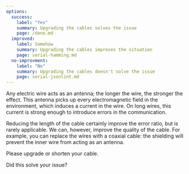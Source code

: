 ```yaml
---
options:
  success:
    label: "Yes"
    summary: Upgrading the cables solves the issue
    page: /done.md
  improved:
    label: Somehow
    summary: Upgrading the cables improves the situation
    page: serial-hamming.md
  no-improvment:
    label: "No"
    summary: Upgrading the cables doesn't solve the issue
    page: serial-jsonlint.md
--- 
```


Any electric wire acts as an antenna; the longer the wire, the stronger the effect. This antenna picks up every electromagnetic field in the environment, which induces a current in the wire. On long wires, this current is strong enough to introduce errors in the communication.

Reducing the length of the cable certainly improve the error ratio, but is rarely applicable.
We can, however, improve the quality of the cable.
For example, you can replace the wires with a coaxial cable: the shielding will prevent the inner wire from acting as an antenna.

Please upgrade or shorten your cable.

Did this solve your issue?

